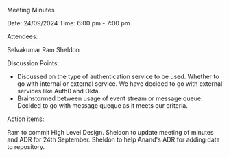 Meeting Minutes

Date: 24/09/2024
Time: 6:00 pm - 7:00 pm

Attendees:

Selvakumar
Ram
Sheldon

Discussion Points:

* Discussed on the type of authentication service to be used. Whether to go with internal or external service. We have decided to go with external services like Auth0 and Okta.
* Brainstormed between usage of event stream or message queue. Decided to go with message queque as it meets our criteria.

Action items:

Ram to commit High Level Design.
Sheldon to update meeting of minutes and ADR for 24th September.
Sheldon to help Anand's ADR for adding data to repository.